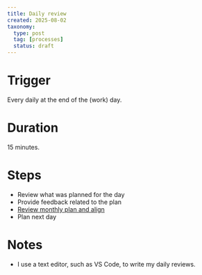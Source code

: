 ```yaml
---
title: Daily review
created: 2025-08-02
taxonomy:
  type: post
  tag: [processes]
  status: draft
---
```


# Trigger
Every daily at the end of the (work) day.

# Duration
15 minutes.

# Steps
* Review what was planned for the day
* Provide feedback related to the plan
* [Review monthly plan and align](../monthly-review/article.md)
* Plan next day

# Notes
* I use a text editor, such as VS Code, to write my daily reviews.
